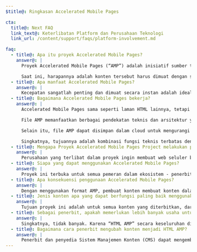 ```yaml
---
$title@: Ringkasan Accelerated Mobile Pages

cta:
  title@: Next FAQ
  link_text@: Keterlibatan Platform dan Perusahaan Teknologi
  link_url: /content/support/faqs/platform-involvement.md

faq:
  - title@: Apa itu proyek Accelerated Mobile Pages?
    answer@: |
      Proyek Accelerated Mobile Pages (“AMP”) adalah inisiatif sumber terbuka yang merupakan hasil diskusi penerbit dan perusahaan teknologi tentang kebutuhan untuk meningkatkan seluruh ekosistem konten seluler untuk semua orang -- penerbit, platform pelanggan, pembuat, dan pengguna.

      Saat ini, harapannya adalah konten tersebut harus dimuat dengan sangat cepat  dan mudah dijelajahi. Kenyataannya, konten tersebut memerlukan beberapa detik untuk dimuat, atau, karena pengguna meninggalkan laman yang lambat untuk dimuat, konten tidak pernah dimuat penuh. Accelerated Mobile Pages adalah laman web yang dirancang untuk dimuat hampir secara instan -- sebuah langkah untuk membuat web seluler menjadi lebih baik.
  - title@: Apa manfaat Accelerated Mobile Pages?
    answer@: |
      Kecepatan sangatlah penting dan dimuat secara instan adalah idealnya. Penelitian menunjukkan bahwa rasio pentalan yang lebih tinggi terkait dengan laman web yang dimuat lebih lambat. Menggunakan format AMP akan membuatnya jauh lebih menarik bagi pengguna untuk melihat dan terlibat dengan lebih banyak konten. Tetapi ini bukan hanya tentang kecepatan dan kinerja. Kami juga ingin mempromosikan distribusi yang disempurnakan sehingga penerbit dapat mengambil keuntungan dari potensi web terbuka agar konten mereka muncul di mana saja dengan cepat -- pada platform dan aplikasi -- yang dapat menghasilkan lebih banyak pendapatan lewat iklan dan langganan.
  - title@: Bagaimana Accelerated Mobile Pages bekerja?
    answer@: |
      Accelerated Mobile Pages sama seperti laman HTML lainnya, tetapi dengan fungsi teknis diizinkan yang terbatas yang ditetapkan dan diatur oleh spek AMP sumber terbuka. Sama seperti semua laman web, Accelerated Mobile Pages akan akan dimuat di browser modern atau webview aplikasi apa pun.

      File AMP memanfaatkan berbagai pendekatan teknis dan arsitektur yang memprioritaskan kecepatan untuk memberikan pengalaman yang lebih cepat bagi pengguna. Pengembang AMP dapat menggunakan pustaka komponen web yang kaya dan berkembang yang menawarkan kemampuan untuk menyematkan multimedia seperti video dan pos sosial, menampilkan iklan, atau mengumpulkan analisis. Tujuannya bukan untuk menyeragamkan tampilan dan nuansa konten, tetapi untuk membangun inti teknis yang lebih umum di antara laman yang mempercepat waktu muat.

      Selain itu, file AMP dapat disimpan dalam cloud untuk mengurangi waktu muat konten bagi pengguna perangkat seluler. Dengan menggunakan format AMP, pembuat konten membuat konten dalam file AMP yang dapat disimpan dalam cache oleh pihak ketiga. Pada jenis framework ini, penerbit terus mengontrol konten mereka, tetapi platform dapat menyimpan dalam cache atau mencerminkan konten dengan mudah untuk kecepatan penayangan yang optimal bagi pengguna. Google memberikan cache yang dapat digunakan gratis oleh siapa pun, dan semua AMP akan disimpan dalam cache oleh [Cache AMP Google](https://developers.google.com/amp/cache/). Perusahaan lain juga dapat membuat cache AMP mereka sendiri.

      Singkatnya, tujuannya adalah kombinasi fungsi teknis terbatas dengan sistem distribusi yang dibuat dengan penyimpanan dalam cache akan menghasilkan laman yang kinerjanya lebih baik, dan meningkatkan pengembangan audiens untuk penerbit.
  - title@: Mengapa Proyek Accelerated Mobile Pages Project melakukan pendekatan sumber terbuka?
    answer@: |
      Perusahaan yang terlibat dalam proyek ingin membuat web seluler bekerja lebih baik untuk semua -- tidak hanya pada satu platform, satu perusahaan teknologi, atau sekumpulan penerbit. Membuat proyek sumber terbuka memungkinkan orang-orang untuk berkontribusi dan berbagi ide-ide dan kode mereka untuk mempercepat web seluler. Kami masih berada di awal perjalanan ini dan berharap perusahaan teknologi dan penerbit lainnya bergabung bersama kami.
  - title@: Siapa yang dapat menggunakan Accelerated Mobile Pages?
    answer@: |
      Proyek ini terbuka untuk semua pemeran dalam ekosistem - penerbit, pelanggan platform, dan pembuat. Untuk mengetahui perusahaan dan situs apa saja yang menggunakan AMP, kunjungi [laman Siapa](/who).
  - title@: Apa konsekuensi penggunaan Accelerated Mobile Pages?
    answer@: |
      Dengan menggunakan format AMP, pembuat konten membuat konten dalam file AMP yang dapat dirayapi, diindeks &amp; ditampilkan (tunduk pada protokol pengecualian robot), dan disimpan dalam cache oleh pihak ketiga.
  - title@: Jenis konten apa yang dapat berfungsi paling baik menggunakan Accelerated Mobile Pages?
    answer@: |
      Tujuan proyek ini adalah untuk semua konten yang diterbitkan, dari berita hingga video dan dari blog hingga fotografi dan GIF, agar berfungsi menggunakan Accelerated Mobile Pages.
  - title@: Sebagai penerbit, apakah memerlukan lebih banyak usaha untuk membuat konten saya berfungsi pada Accelerated Mobile Pages?
    answer@: |
      Singkatnya, tidak banyak. Karena “HTML AMP” secara keseluruhan dibuat dari teknologi web yang sudah ada, proses pengembangannya mencerminkan bahwa penerbit sudah menggunakannya saat ini. Penerbit dapat membiasakan diri dengan spesifikasi HTML AMP di GitHub. Bagi mereka yang terbiasa dengan proses saat ini, kami tidak mengharapkan kurva pembelajaran yang signifikan.
  - title@: Bagaimana cara penerbit mengubah konten menjadi HTML AMP?
    answer@: |
      Penerbit dan penyedia Sistem Manajemen Konten (CMS) dapat mengembangkan integrasi dengan CMS mereka untuk membuat konten AMP. Automattic sudah menerbitkan [plugin AMP WordPress](https://wordpress.org/plugins/amp/) dan kami berharap semua sistem manajemen konten akan menambah dukungan untuk laman HTML AMP.
---
```

